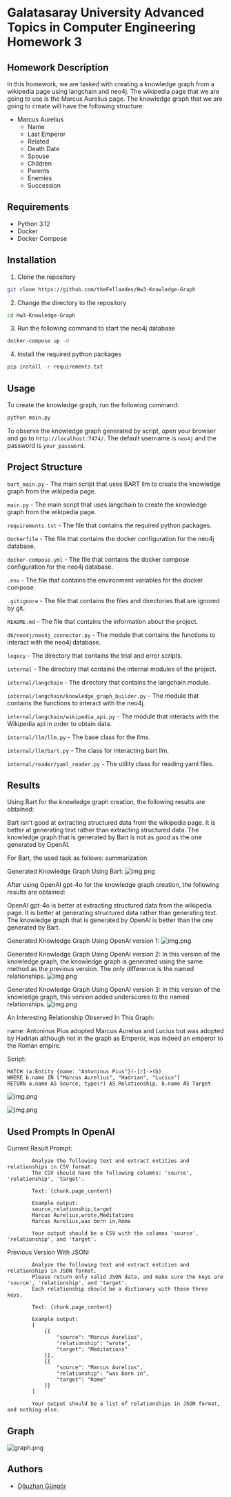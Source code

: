 # Galatasaray University Advanced Topics in Computer Engineering Homework 3

## Homework Description
In this homework, we are tasked with creating a knowledge graph from a wikipedia page using langchain and neo4j. The wikipedia page that we are going to use is the Marcus Aurelius page. The knowledge graph that we are going to create will have the following structure:

- Marcus Aurelius
  - Name
  - Last Emperor
  - Related
  - Death Date
  - Spouse
  - Children
  - Parents
  - Enemies
  - Succession

## Requirements
- Python 3.12
- Docker
- Docker Compose

## Installation
1. Clone the repository
```bash
git clone https://github.com/theFellandes/Hw3-Knowledge-Graph
```
2. Change the directory to the repository
```bash
cd Hw3-Knowledge-Graph
```
3. Run the following command to start the neo4j database
```bash
docker-compose up -d
```
4. Install the required python packages
```bash
pip install -r requirements.txt
```

## Usage
To create the knowledge graph, run the following command:
```bash
python main.py
```
To observe the knowledge graph generated by script, open your browser and go to `http://localhost:7474/`. The default username is `neo4j` and the password is `your_password`.

## Project Structure
``bart_main.py`` - The main script that uses BART llm to create the knowledge graph from the wikipedia page.

``main.py`` - The main script that uses langchain to create the knowledge graph from the wikipedia page.

``requirements.txt`` - The file that contains the required python packages.

``Dockerfile`` - The file that contains the docker configuration for the neo4j database.

``docker-compose.yml`` - The file that contains the docker compose configuration for the neo4j database.

``.env`` - The file that contains the environment variables for the docker compose.

``.gitignore`` - The file that contains the files and directories that are ignored by git.

``README.md`` - The file that contains the information about the project.

`db/neo4j/neo4j_connector.py` - The module that contains the functions to interact with the neo4j database.

`legacy` - The directory that contains the trial and error scripts.

`internal` - The directory that contains the internal modules of the project.

``internal/langchain`` - The directory that contains the langchain module.

``internal/langchain/knowledge_graph_builder.py`` - The module that contains the functions to interact with the neo4j.

``internal/langchain/wikipedia_api.py`` - The module that interacts with the Wikipedia api in order to obtain data.

``internal/llm/llm.py`` - The base class for the llms.

``internal/llm/bart.py`` - The class for interacting bart llm.

``internal/reader/yaml_reader.py`` - The utility class for reading yaml files.

## Results

Using Bart for the knowledge graph creation, the following results are obtained:

Bart isn't good at extracting structured data from the wikipedia page. It is better at generating text rather than extracting structured data. The knowledge graph that is generated by Bart is not as good as the one generated by OpenAI.

For Bart, the used task as follows: summarization

Generated Knowledge Graph Using Bart:
![img.png](md-resources/img.png)

After using OpenAI gpt-4o for the knowledge graph creation, the following results are obtained:

OpenAI gpt-4o is better at extracting structured data from the wikipedia page. It is better at generating structured data rather than generating text. The knowledge graph that is generated by OpenAI is better than the one generated by Bart.

Generated Knowledge Graph Using OpenAI version 1:
![img.png](md-resources/img2.png)

Generated Knowledge Graph Using OpenAI version 2:
In this version of the knowledge graph, the knowledge graph is generated using the same method as the previous version. The only difference is the named relationships.
![img.png](md-resources/img3.png)

Generated Knowledge Graph Using OpenAI version 3:
In this version of the knowledge graph, this version added underscores to the named relationships.
![img.png](md-resources/img4.png)


An Interesting Relationship Observed In This Graph:

name: Antoninus Pius adopted Marcus Aurelius and Lucius but was adopted by Hadrian although not in the graph as Emperor, was indeed an emperor to the Roman empire.

Script:

````neo4j
MATCH (a:Entity {name: "Antoninus Pius"})-[r]->(b)
WHERE b.name IN ["Marcus Aurelius", "Hadrian", "Lucius"]
RETURN a.name AS Source, type(r) AS Relationship, b.name AS Target
````

![img.png](md-resources/img5.png)

![img.png](md-resources/img6.png)

## Used Prompts In OpenAI

Current Result Prompt:

            Analyze the following text and extract entities and relationships in CSV format.
            The CSV should have the following columns: 'source', 'relationship', 'target'.

            Text: {chunk.page_content}

            Example output:
            source,relationship,target
            Marcus Aurelius,wrote,Meditations
            Marcus Aurelius,was born in,Rome

            Your output should be a CSV with the columns 'source', 'relationship', and 'target'.

Previous Version With JSON:

            Analyze the following text and extract entities and relationships in JSON format.
            Please return only valid JSON data, and make sure the keys are 'source', 'relationship', and 'target'.
            Each relationship should be a dictionary with these three keys.

            Text: {chunk.page_content}

            Example output:
            [
                {{
                    "source": "Marcus Aurelius",
                    "relationship": "wrote",
                    "target": "Meditations"
                }},
                {{
                    "source": "Marcus Aurelius",
                    "relationship": "was born in",
                    "target": "Rome"
                }}
            ]

            Your output should be a list of relationships in JSON format, and nothing else.


## Graph

![graph.png](graph.png)


## Authors
- [Oğuzhan Güngör](https://github.com/theFellandes/)
